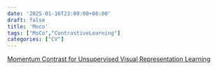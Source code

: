 ```yaml
---
date: '2025-01-16T23:00:00+08:00'
draft: false
title: 'Moco'
tags: ["MoCo","ContrastiveLearning"]
categories: ["CV"]
---
```


[Momentum Contrast for Unsupervised Visual Representation Learning](https://xves6ft58q.feishu.cn/docx/IWPUdh2sTooJpLxYW4fcmYPBnVX?from=from_copylink)
